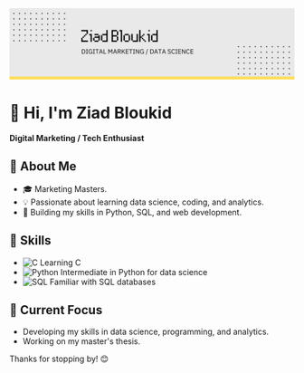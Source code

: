 ![Banner](./Neon%20Green%20Grey%20Pixelated%20Tech%20Industry%20LinkedIn%20Banner.png)

# 👋 Hi, I'm Ziad Bloukid

**Digital Marketing / Tech Enthusiast**

## 🌟 About Me

- 🎓 Marketing Masters.
- 💡 Passionate about learning data science, coding, and analytics.
- 🔧 Building my skills in Python, SQL, and web development.

## 🌟 Skills

- ![C](https://img.shields.io/badge/C-00599C?style=flat&logo=c&logoColor=white) Learning C 
- ![Python](https://img.shields.io/badge/Python-3776AB?style=flat&logo=python&logoColor=white) Intermediate in Python for data science
- ![SQL](https://img.shields.io/badge/SQL-4479A1?style=flat&logo=postgresql&logoColor=white) Familiar with SQL databases

## 🌱 Current Focus

- Developing my skills in data science, programming, and analytics.
- Working on my master's thesis.

Thanks for stopping by! 😊
